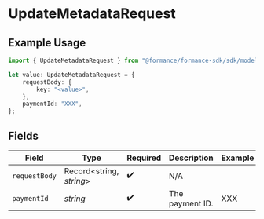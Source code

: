 # UpdateMetadataRequest

## Example Usage

```typescript
import { UpdateMetadataRequest } from "@formance/formance-sdk/sdk/models/operations";

let value: UpdateMetadataRequest = {
    requestBody: {
        key: "<value>",
    },
    paymentId: "XXX",
};
```

## Fields

| Field                    | Type                     | Required                 | Description              | Example                  |
| ------------------------ | ------------------------ | ------------------------ | ------------------------ | ------------------------ |
| `requestBody`            | Record<string, *string*> | :heavy_check_mark:       | N/A                      |                          |
| `paymentId`              | *string*                 | :heavy_check_mark:       | The payment ID.          | XXX                      |